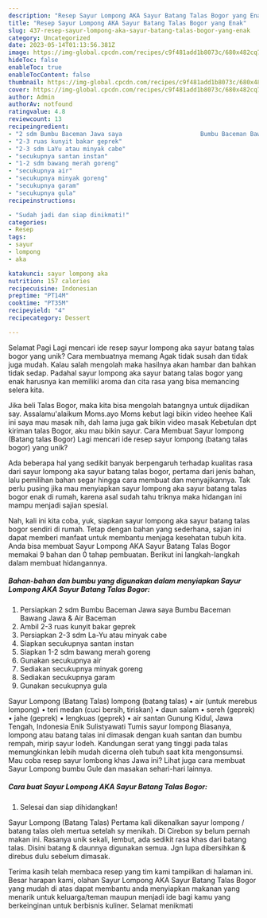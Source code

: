 ```yaml
---
description: "Resep Sayur Lompong AKA Sayur Batang Talas Bogor yang Enak"
title: "Resep Sayur Lompong AKA Sayur Batang Talas Bogor yang Enak"
slug: 437-resep-sayur-lompong-aka-sayur-batang-talas-bogor-yang-enak
category: Uncategorized
date: 2023-05-14T01:13:56.381Z
image: https://img-global.cpcdn.com/recipes/c9f481add1b8073c/680x482cq70/sayur-lompong-aka-sayur-batang-talas-bogor-foto-resep-utama.jpg
hideToc: false
enableToc: true
enableTocContent: false
thumbnail: https://img-global.cpcdn.com/recipes/c9f481add1b8073c/680x482cq70/sayur-lompong-aka-sayur-batang-talas-bogor-foto-resep-utama.jpg
cover: https://img-global.cpcdn.com/recipes/c9f481add1b8073c/680x482cq70/sayur-lompong-aka-sayur-batang-talas-bogor-foto-resep-utama.jpg
author: Admin
authorAv: notfound
ratingvalue: 4.8
reviewcount: 13
recipeingredient:
- "2 sdm Bumbu Baceman Jawa saya                      Bumbu Baceman Bawang Jawa  Air Baceman"
- "2-3 ruas kunyit bakar geprek"
- "2-3 sdm LaYu atau minyak cabe"
- "secukupnya santan instan"
- "1-2 sdm bawang merah goreng"
- "secukupnya air"
- "secukupnya minyak goreng"
- "secukupnya garam"
- "secukupnya gula"
recipeinstructions:

- "Sudah jadi dan siap dinikmati!"
categories:
- Resep
tags:
- sayur
- lompong
- aka

katakunci: sayur lompong aka 
nutrition: 157 calories
recipecuisine: Indonesian
preptime: "PT14M"
cooktime: "PT35M"
recipeyield: "4"
recipecategory: Dessert

---
```



Selamat Pagi Lagi mencari ide resep sayur lompong aka sayur batang talas bogor yang unik? Cara membuatnya memang Agak tidak susah dan tidak juga mudah. Kalau salah mengolah maka hasilnya akan hambar dan bahkan tidak sedap. Padahal sayur lompong aka sayur batang talas bogor yang enak harusnya kan memiliki aroma dan cita rasa yang bisa memancing selera kita.


Jika beli Talas Bogor, maka kita bisa mengolah batangnya untuk dijadikan say. Assalamu&#39;alaikum Moms.ayo Moms kebut lagi bikin video heehee Kali ini saya mau masak nih, dah lama juga gak bikin video masak Kebetulan dpt kiriman talas Bogor, aku mau bikin sayur. Cara Membuat Sayur lompong (Batang talas Bogor) Lagi mencari ide resep sayur lompong (batang talas bogor) yang unik?

Ada beberapa hal yang sedikit banyak berpengaruh terhadap kualitas rasa dari sayur lompong aka sayur batang talas bogor, pertama dari jenis bahan, lalu pemilihan bahan segar hingga cara membuat dan menyajikannya. Tak perlu pusing jika mau menyiapkan sayur lompong aka sayur batang talas bogor enak di rumah, karena asal sudah tahu triknya maka hidangan ini mampu menjadi sajian spesial.


Nah, kali ini kita coba, yuk, siapkan sayur lompong aka sayur batang talas bogor sendiri di rumah. Tetap dengan bahan yang sederhana, sajian ini dapat memberi manfaat untuk membantu menjaga kesehatan tubuh kita. Anda bisa membuat Sayur Lompong AKA Sayur Batang Talas Bogor memakai 9 bahan dan 0 tahap pembuatan. Berikut ini langkah-langkah dalam membuat hidangannya.

<!--inarticleads1-->

##### Bahan-bahan dan bumbu yang digunakan dalam menyiapkan Sayur Lompong AKA Sayur Batang Talas Bogor:

1. Persiapkan 2 sdm Bumbu Baceman Jawa saya                      Bumbu Baceman Bawang Jawa &amp; Air Baceman
1. Ambil 2-3 ruas kunyit bakar geprek
1. Persiapkan 2-3 sdm La-Yu atau minyak cabe
1. Siapkan secukupnya santan instan
1. Siapkan 1-2 sdm bawang merah goreng
1. Gunakan secukupnya air
1. Sediakan secukupnya minyak goreng
1. Sediakan secukupnya garam
1. Gunakan secukupnya gula


Sayur Lompong (Batang Talas) lompong (batang talas) • air (untuk merebus lompong) • teri medan (cuci bersih, tiriskan) • daun salam • sereh (geprek) • jahe (geprek) • lengkuas (geprek) • air santan Gunung Kidul, Jawa Tengah, Indonesia Enik Sulistyawati Tumis sayur lompong Biasanya, lompong atau batang talas ini dimasak dengan kuah santan dan bumbu rempah, mirip sayur lodeh. Kandungan serat yang tinggi pada talas memungkinkan lebih mudah dicerna oleh tubuh saat kita mengonsumsi. Mau coba resep sayur lombong khas Jawa ini? Lihat juga cara membuat Sayur Lompong bumbu Gule dan masakan sehari-hari lainnya. 

<!--inarticleads2-->

##### Cara buat Sayur Lompong AKA Sayur Batang Talas Bogor:


1. Selesai dan siap dihidangkan!

Sayur Lompong (Batang Talas) Pertama kali dikenalkan sayur lompong / batang talas oleh mertua setelah sy menikah. Di Cirebon sy belum pernah makan ini. Rasanya unik sekali, lembut, ada sedikit rasa khas dari batang talas. Disini batang &amp; daunnya digunakan semua. Jgn lupa dibersihkan &amp; direbus dulu sebelum dimasak. 

Terima kasih telah membaca resep yang tim kami tampilkan di halaman ini. Besar harapan kami, olahan Sayur Lompong AKA Sayur Batang Talas Bogor yang mudah di atas dapat membantu anda menyiapkan makanan yang menarik untuk keluarga/teman maupun menjadi ide bagi kamu yang berkeinginan untuk berbisnis kuliner. Selamat menikmati
